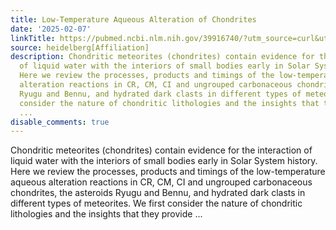 ```yaml
---
title: Low-Temperature Aqueous Alteration of Chondrites
date: '2025-02-07'
linkTitle: https://pubmed.ncbi.nlm.nih.gov/39916740/?utm_source=curl&utm_medium=rss&utm_campaign=pubmed-2&utm_content=1FakS-2QOkCT8HsMOQP1bCRQ4YzyumYOmxmF0moLsQ3dFB1E9V&fc=20220326224207&ff=20250207170839&v=2.18.0.post9+e462414
source: heidelberg[Affiliation]
description: Chondritic meteorites (chondrites) contain evidence for the interaction
  of liquid water with the interiors of small bodies early in Solar System history.
  Here we review the processes, products and timings of the low-temperature aqueous
  alteration reactions in CR, CM, CI and ungrouped carbonaceous chondrites, the asteroids
  Ryugu and Bennu, and hydrated dark clasts in different types of meteorites. We first
  consider the nature of chondritic lithologies and the insights that they provide
  ...
disable_comments: true
---
```

Chondritic meteorites (chondrites) contain evidence for the interaction of liquid water with the interiors of small bodies early in Solar System history. Here we review the processes, products and timings of the low-temperature aqueous alteration reactions in CR, CM, CI and ungrouped carbonaceous chondrites, the asteroids Ryugu and Bennu, and hydrated dark clasts in different types of meteorites. We first consider the nature of chondritic lithologies and the insights that they provide ...